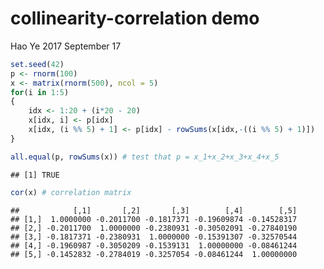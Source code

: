 collinearity-correlation demo
================
Hao Ye
2017 September 17

``` r
set.seed(42)
p <- rnorm(100)
x <- matrix(rnorm(500), ncol = 5)
for(i in 1:5)
{
    idx <- 1:20 + (i*20 - 20)
    x[idx, i] <- p[idx]
    x[idx, (i %% 5) + 1] <- p[idx] - rowSums(x[idx,-((i %% 5) + 1)])
}
```

``` r
all.equal(p, rowSums(x)) # test that p = x_1+x_2+x_3+x_4+x_5
```

    ## [1] TRUE

``` r
cor(x) # correlation matrix
```

    ##            [,1]       [,2]       [,3]        [,4]        [,5]
    ## [1,]  1.0000000 -0.2011700 -0.1817371 -0.19609874 -0.14528317
    ## [2,] -0.2011700  1.0000000 -0.2380931 -0.30502091 -0.27840190
    ## [3,] -0.1817371 -0.2380931  1.0000000 -0.15391307 -0.32570544
    ## [4,] -0.1960987 -0.3050209 -0.1539131  1.00000000 -0.08461244
    ## [5,] -0.1452832 -0.2784019 -0.3257054 -0.08461244  1.00000000
